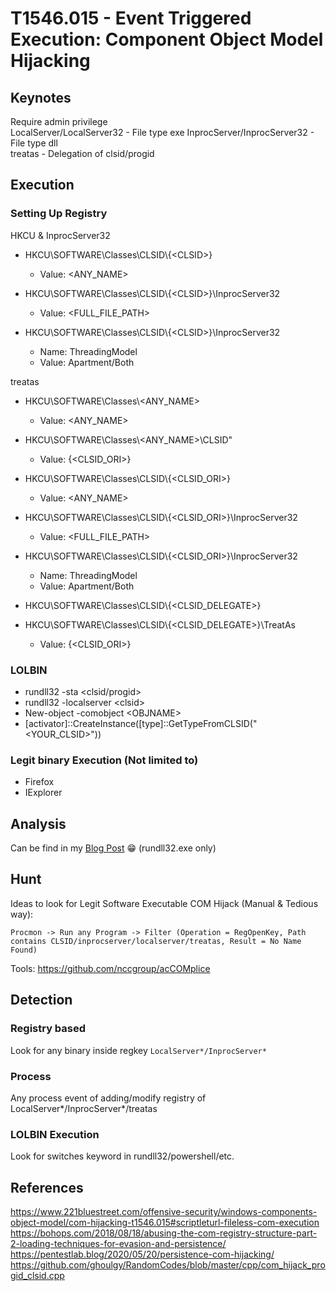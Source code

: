 # T1546.015 - Event Triggered Execution: Component Object Model Hijacking

## Keynotes

Require admin privilege  
LocalServer/LocalServer32 - File type exe
InprocServer/InprocServer32 - File type dll  
treatas - Delegation of clsid/progid

## Execution

### Setting Up Registry

HKCU & InprocServer32

- HKCU\SOFTWARE\Classes\CLSID\\{\<CLSID\>}
  - Value: <ANY_NAME>

- HKCU\SOFTWARE\Classes\CLSID\\{\<CLSID\>}\InprocServer32
  - Value: <FULL_FILE_PATH>

- HKCU\SOFTWARE\Classes\CLSID\\{\<CLSID\>}\InprocServer32
  - Name: ThreadingModel
  - Value: Apartment/Both

treatas

- HKCU\SOFTWARE\Classes\\<ANY_NAME>
  - Value: <ANY_NAME>

- HKCU\SOFTWARE\Classes\\<ANY_NAME>\CLSID"
  - Value: {<CLSID_ORI>}

- HKCU\SOFTWARE\Classes\CLSID\\{\<CLSID_ORI\>}
  - Value: <ANY_NAME>

- HKCU\SOFTWARE\Classes\CLSID\\{<CLSID_ORI>}\InprocServer32
  - Value: <FULL_FILE_PATH>

- HKCU\SOFTWARE\Classes\CLSID\\{<CLSID_ORI>}\InprocServer32
  - Name: ThreadingModel
  - Value: Apartment/Both

- HKCU\SOFTWARE\Classes\CLSID\\{<CLSID_DELEGATE>}  

- HKCU\SOFTWARE\Classes\CLSID\\{<CLSID_DELEGATE>}\TreatAs
  - Value: {<CLSID_ORI>}

### LOLBIN

- rundll32 -sta <clsid/progid>
- rundll32 -localserver \<clsid>
- New-object -comobject \<OBJNAME\>
- \[activator\]::CreateInstance([type]::GetTypeFromCLSID("<YOUR_CLSID>"))

### Legit binary Execution (Not limited to)

- Firefox
- IExplorer

## Analysis

Can be find in my [Blog Post](https://medium.com/@ghoulsec/reddev-5-rundll32-com-hijack-executor-in-c-40b632fc7e37) 😁 (rundll32.exe only)

## Hunt

Ideas to look for Legit Software Executable COM Hijack (Manual & Tedious way):

```text
Procmon -> Run any Program -> Filter (Operation = RegOpenKey, Path contains CLSID/inprocserver/localserver/treatas, Result = No Name Found) 
```

Tools: https://github.com/nccgroup/acCOMplice

## Detection

### Registry based

Look for any binary inside regkey `LocalServer*/InprocServer*`

### Process

Any process event of adding/modify registry of LocalServer*/InprocServer*/treatas

### LOLBIN Execution

Look for switches keyword in rundll32/powershell/etc.

## References

<https://www.221bluestreet.com/offensive-security/windows-components-object-model/com-hijacking-t1546.015#scriptleturl-fileless-com-execution>  
<https://bohops.com/2018/08/18/abusing-the-com-registry-structure-part-2-loading-techniques-for-evasion-and-persistence/>  
<https://pentestlab.blog/2020/05/20/persistence-com-hijacking/>  
<https://github.com/ghoulgy/RandomCodes/blob/master/cpp/com_hijack_progid_clsid.cpp>
